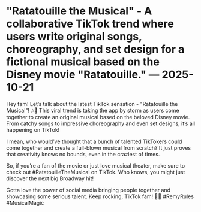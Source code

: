 # "Ratatouille the Musical" - A collaborative TikTok trend where users write original songs, choreography, and set design for a fictional musical based on the Disney movie "Ratatouille." — 2025-10-21

Hey fam! Let’s talk about the latest TikTok sensation - "Ratatouille the Musical"! 🎶🐀 This viral trend is taking the app by storm as users come together to create an original musical based on the beloved Disney movie. From catchy songs to impressive choreography and even set designs, it’s all happening on TikTok!

I mean, who would’ve thought that a bunch of talented TikTokers could come together and create a full-blown musical from scratch? It just proves that creativity knows no bounds, even in the craziest of times.

So, if you’re a fan of the movie or just love musical theater, make sure to check out #RatatouilleTheMusical on TikTok. Who knows, you might just discover the next big Broadway hit!

Gotta love the power of social media bringing people together and showcasing some serious talent. Keep rocking, TikTok fam! 🌟✨ #RemyRules #MusicalMagic